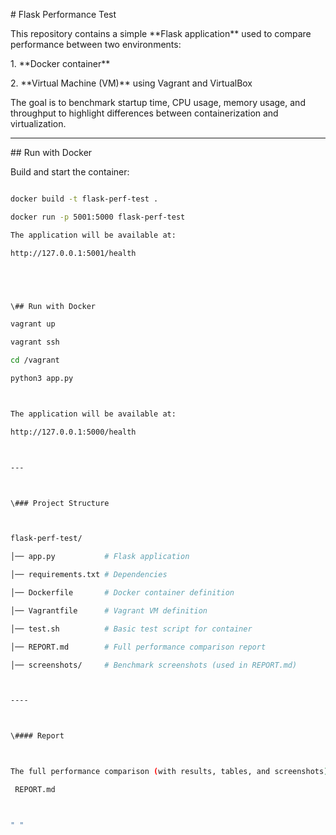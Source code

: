 \# Flask Performance Test



This repository contains a simple \*\*Flask application\*\* used to compare performance between two environments:



1\. \*\*Docker container\*\*  

2\. \*\*Virtual Machine (VM)\*\* using Vagrant and VirtualBox  



The goal is to benchmark startup time, CPU usage, memory usage, and throughput to highlight differences between containerization and virtualization.



---





\## Run with Docker

Build and start the container:

```bash

docker build -t flask-perf-test .

docker run -p 5001:5000 flask-perf-test

The application will be available at:

http://127.0.0.1:5001/health





\## Run with Docker

vagrant up

vagrant ssh

cd /vagrant

python3 app.py



The application will be available at:

http://127.0.0.1:5000/health



---



\### Project Structure



flask-perf-test/

│── app.py           # Flask application

│── requirements.txt # Dependencies

│── Dockerfile       # Docker container definition

│── Vagrantfile      # Vagrant VM definition

│── test.sh          # Basic test script for container

│── REPORT.md        # Full performance comparison report

│── screenshots/     # Benchmark screenshots (used in REPORT.md)



----



\#### Report



The full performance comparison (with results, tables, and screenshots) is available here:

 REPORT.md



" " 
